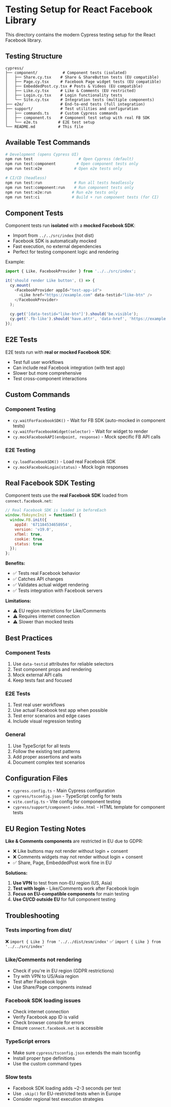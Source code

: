 # Testing Setup for React Facebook Library

This directory contains the modern Cypress testing setup for the React Facebook library.

## Testing Structure

```
cypress/
├── component/           # Component tests (isolated)
│   ├── Share.cy.tsx    # Share & ShareButton tests (EU compatible)
│   ├── Page.cy.tsx     # Facebook Page widget tests (EU compatible)
│   ├── EmbeddedPost.cy.tsx # Posts & Videos (EU compatible)
│   ├── Like.cy.tsx     # Like & Comments (EU restricted)
│   ├── Login.cy.tsx    # Login functionality tests
│   └── Site.cy.tsx     # Integration tests (multiple components)
├── e2e/                # End-to-end tests (full integration)
├── support/            # Test utilities and configuration
│   ├── commands.ts     # Custom Cypress commands
│   ├── component.ts    # Component test setup with real FB SDK
│   └── e2e.ts         # E2E test setup
└── README.md          # This file
```

## Available Test Commands

```bash
# Development (opens Cypress UI)
npm run test                    # Open Cypress (default)
npm run test:component         # Open component tests only
npm run test:e2e              # Open e2e tests only

# CI/CD (headless)
npm run test:run              # Run all tests headlessly
npm run test:component:run    # Run component tests only
npm run test:e2e:run         # Run e2e tests only
npm run test:ci              # Build + run component tests (for CI)
```

## Component Tests

Component tests run **isolated** with a **mocked Facebook SDK**:

- Import from `../../src/index` (not dist)
- Facebook SDK is automatically mocked
- Fast execution, no external dependencies
- Perfect for testing component logic and rendering

Example:
```typescript
import { Like, FacebookProvider } from '../../src/index';

it('should render Like button', () => {
  cy.mount(
    <FacebookProvider appId="test-app-id">
      <Like href="https://example.com" data-testid="like-btn" />
    </FacebookProvider>
  );
  
  cy.get('[data-testid="like-btn"]').should('be.visible');
  cy.get('.fb-like').should('have.attr', 'data-href', 'https://example.com');
});
```

## E2E Tests

E2E tests run with **real or mocked Facebook SDK**:

- Test full user workflows
- Can include real Facebook integration (with test app)
- Slower but more comprehensive
- Test cross-component interactions

## Custom Commands

### Component Testing
- `cy.waitForFacebookSDK()` - Wait for FB SDK (auto-mocked in component tests)
- `cy.waitForFacebookWidget(selector)` - Wait for widget to render
- `cy.mockFacebookAPI(endpoint, response)` - Mock specific FB API calls

### E2E Testing
- `cy.loadFacebookSDK()` - Load real Facebook SDK
- `cy.mockFacebookLogin(status)` - Mock login responses

## Real Facebook SDK Testing

Component tests use the **real Facebook SDK** loaded from `connect.facebook.net`:

```javascript
// Real Facebook SDK is loaded in beforeEach
window.fbAsyncInit = function() {
  window.FB.init({
    appId: '671184534658954',
    version: 'v19.0',
    xfbml: true,
    cookie: true,
    status: true
  });
};
```

**Benefits:**
- ✅ Tests real Facebook behavior
- ✅ Catches API changes
- ✅ Validates actual widget rendering
- ✅ Tests integration with Facebook servers

**Limitations:**
- ⚠️ EU region restrictions for Like/Comments
- ⚠️ Requires internet connection
- ⚠️ Slower than mocked tests

## Best Practices

### Component Tests
1. Use `data-testid` attributes for reliable selectors
2. Test component props and rendering
3. Mock external API calls
4. Keep tests fast and focused

### E2E Tests
1. Test real user workflows
2. Use actual Facebook test app when possible
3. Test error scenarios and edge cases
4. Include visual regression testing

### General
1. Use TypeScript for all tests
2. Follow the existing test patterns
3. Add proper assertions and waits
4. Document complex test scenarios

## Configuration Files

- `cypress.config.ts` - Main Cypress configuration
- `cypress/tsconfig.json` - TypeScript config for tests
- `vite.config.ts` - Vite config for component testing
- `cypress/support/component-index.html` - HTML template for component tests

## EU Region Testing Notes

**Like & Comments components** are restricted in EU due to GDPR:
- ❌ Like buttons may not render without login + consent
- ❌ Comments widgets may not render without login + consent  
- ✅ Share, Page, EmbeddedPost work fine in EU

**Solutions:**
1. **Use VPN** to test from non-EU region (US, Asia)
2. **Test with login** - Like/Comments work after Facebook login
3. **Focus on EU-compatible components** for main testing
4. **Use CI/CD outside EU** for full component testing

## Troubleshooting

### Tests importing from dist/
❌ `import { Like } from '../../dist/esm/index'`
✅ `import { Like } from '../../src/index'`

### Like/Comments not rendering
- Check if you're in EU region (GDPR restrictions)
- Try with VPN to US/Asia region
- Test after Facebook login
- Use Share/Page components instead

### Facebook SDK loading issues
- Check internet connection
- Verify Facebook app ID is valid
- Check browser console for errors
- Ensure `connect.facebook.net` is accessible

### TypeScript errors
- Make sure `cypress/tsconfig.json` extends the main tsconfig
- Install proper type definitions
- Use the custom command types

### Slow tests
- Facebook SDK loading adds ~2-3 seconds per test
- Use `.skip()` for EU-restricted tests when in Europe
- Consider regional test execution strategies